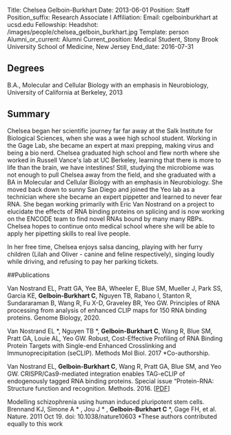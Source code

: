 Title: Chelsea Gelboin-Burkhart
Date: 2013-06-01
Position: Staff
Position_suffix: Research Associate I
Affiliation:
Email: cgelboinburkhart at ucsd.edu
Fellowship:
Headshot: /images/people/chelsea_gelboin_burkhart.jpg
Template: person
Alumni_or_current: Alumni
Current_position: Medical Student, Stony Brook University School of Medicine, New Jersey 
End_date: 2016-07-31
<!-- Status: draft -->

## Degrees
B.A., Molecular and Cellular Biology with an emphasis in Neurobiology, University of California at Berkeley, 2013<br>

## Summary
Chelsea began her scientific journey far far away at the Salk Institute for Biological Sciences, when she was a wee high school student. Working in the Gage Lab, she became an expert at maxi prepping, making virus and being a bio nerd. Chelsea graduated high school and flew north where she worked in Russell Vance's lab at UC Berkeley, learning that there is more to life than the brain, we have intestines! Still, studying the microbiome was not enough to pull Chelsea away from the field, and she graduated with a BA in Molecular and Cellular Biology with an emphasis in Neurobiology. She moved back down to sunny San Diego and joined the Yeo lab as a technician where she became an expert pippetter and learned to never fear RNA. She began working primarily with Eric Van Nostrand on a project to elucidate the effects of RNA binding proteins on splicing and is now working on the ENCODE team to find novel RNAs bound by many many RBPs. Chelsea hopes to continue onto medical school where she will be able to apply her pipetting skills to real live people. 

In her free time, Chelsea enjoys salsa dancing, playing with her furry children (Lilah and Oliver - canine and feline respectively), singing loudly while driving, and refusing to pay her parking tickets. 

##Publications

Van Nostrand EL, Pratt GA, Yee BA, Wheeler E, Blue SM, Mueller J, Park SS, Garcia KE, **Gelboin-Burkhart C**, Nguyen TB, Rabano I, Stanton R, Sundararaman B, Wang R, Fu X-D, Graveley BR, Yeo GW. Principles of RNA processing from analysis of enhanced CLIP maps for 150 RNA binding proteins. Genome Biology, 2020.

Van Nostrand EL *, Nguyen TB *, **Gelboin-Burkhart C**, Wang R, Blue SM, Pratt GA, Louie AL, Yeo GW. Robust, Cost-Effective Profiling of RNA Binding Protein Targets
with Single-end Enhanced Crosslinking and Immunoprecipitation (seCLIP). Methods Mol Biol. 2017  *Co-authorship.

Van Nostrand EL, **Gelboin-Burkhart C**, Wang R, Pratt GA, Blue SM, and Yeo GW. CRISPR/Cas9-mediated integration enables TAG-eCLIP of endogenously tagged RNA binding proteins. Special issue “Protein-RNA: Structure function and recognition. Methods. 2016. [[PDF](/papers/2016/VanNostrand_Methods2016.pdf)]  
   
  

Modelling schizophrenia using human induced pluripotent stem cells. Brennand KJ, Simone A * , Jou J * , **Gelboin-Burkhart C** *, Gage FH, et al. Nature. 2011 Oct 19. doi: 10.1038/nature10603  *These authors contributed equally to this work
